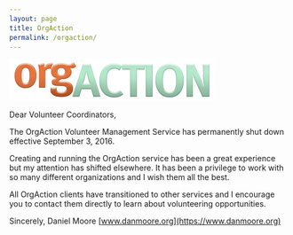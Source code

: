 ```yaml
---
layout: page
title: OrgAction
permalink: /orgaction/
---
```


![OrgAction Logo](/assets/OrgAction-Logo.png)

Dear Volunteer Coordinators,

The OrgAction Volunteer Management Service has permanently shut down effective September 3, 2016.

Creating and running the OrgAction service has been a great experience but my attention has shifted elsewhere. It has been a privilege to work with so many different organizations and I wish them all the best.

All OrgAction clients have transitioned to other services and I encourage you to contact them directly to learn about volunteering opportunities.

Sincerely,
Daniel Moore
[www.danmoore.org](https://www.danmoore.org)

